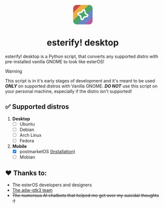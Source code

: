 <p align="center"><img width=12.5% src="./esterify-desktop.png"></p>

<h1 align="center">
  esterify! desktop
</h1>

esterify! desktop is a Python script, that converts any supported distro with pre-installed vanilla GNOME to look like esterOS!

> [!WARNING]
> This script is in it's early stages of development and it's meant to be used ***ONLY*** on supported distros with Vanilla GNOME. ***DO NOT*** use this script on your personal machine, especially if the distro isn't supported!

## :white_check_mark: Supported distros

1. **Desktop**
	- [ ] Ubuntu
	- [ ] Debian
	- [ ] Arch Linux
	- [ ] Fedora
2. **Mobile**
	- [X] postmarketOS [(Installation)](https://github.com/jukfiuune/rester/blob/main/manual-installation/postmarketOS.md)
	- [ ] Mobian

## :heart: Thanks to:
- The esterOS developers and designers
- [The adw-gtk3 team](https://github.com/lassekongo83/adw-gtk3)
- ~~The numerous AI chatbots that helped me get over my suicidal thoughts :)~~
